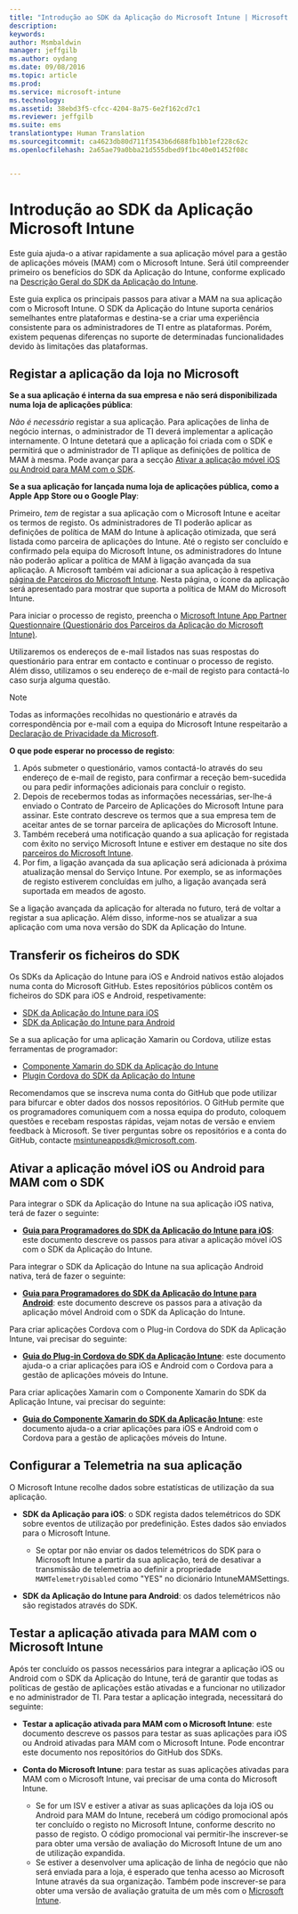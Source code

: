 ```yaml
---
title: "Introdução ao SDK da Aplicação do Microsoft Intune | Microsoft Intune"
description: 
keywords: 
author: Msmbaldwin
manager: jeffgilb
ms.author: oydang
ms.date: 09/08/2016
ms.topic: article
ms.prod: 
ms.service: microsoft-intune
ms.technology: 
ms.assetid: 38ebd3f5-cfcc-4204-8a75-6e2f162cd7c1
ms.reviewer: jeffgilb
ms.suite: ems
translationtype: Human Translation
ms.sourcegitcommit: ca4623db80d711f3543b6d688fb1bb1ef228c62c
ms.openlocfilehash: 2a65ae79a0bba21d555dbed9f1bc40e01452f08c


---
```


# <a name="get-started-with-the-microsoft-intune-app-sdk"></a>Introdução ao SDK da Aplicação Microsoft Intune

Este guia ajuda-o a ativar rapidamente a sua aplicação móvel para a gestão de aplicações móveis (MAM) com o Microsoft Intune. Será útil compreender primeiro os benefícios do SDK da Aplicação do Intune, conforme explicado na [Descrição Geral do SDK da Aplicação do Intune](intune-app-sdk.md).

Este guia explica os principais passos para ativar a MAM na sua aplicação com o Microsoft Intune. O SDK da Aplicação do Intune suporta cenários semelhantes entre plataformas e destina-se a criar uma experiência consistente para os administradores de TI entre as plataformas. Porém, existem pequenas diferenças no suporte de determinadas funcionalidades devido às limitações das plataformas.

## <a name="register-your-store-app-with-microsoft"></a>Registar a aplicação da loja no Microsoft

**Se a sua aplicação é interna da sua empresa e não será disponibilizada numa loja de aplicações pública**:

*Não é necessário* registar a sua aplicação. Para aplicações de linha de negócio internas, o administrador de TI deverá implementar a aplicação internamente. O Intune detetará que a aplicação foi criada com o SDK e permitirá que o administrador de TI aplique as definições de política de MAM à mesma. Pode avançar para a secção [Ativar a aplicação móvel iOS ou Android para MAM com o SDK](#enable-your-ios-or-android-mobile-app-for-mam-with-the-sdk).

**Se a sua aplicação for lançada numa loja de aplicações pública, como a Apple App Store ou o Google Play**:

Primeiro, *tem* de registar a sua aplicação com o Microsoft Intune e aceitar os termos de registo. Os administradores de TI poderão aplicar as definições de política de MAM do Intune à aplicação otimizada, que será listada como parceira de aplicações do Intune. Até o registo ser concluído e confirmado pela equipa do Microsoft Intune, os administradores do Intune não poderão aplicar a política de MAM à ligação avançada da sua aplicação. A Microsoft também vai adicionar a sua aplicação à respetiva [página de Parceiros do Microsoft Intune](https://www.microsoft.com/en-us/cloud-platform/microsoft-intune-apps). Nesta página, o ícone da aplicação será apresentado para mostrar que suporta a política de MAM do Microsoft Intune.

Para iniciar o processo de registo, preencha o [Microsoft Intune App Partner Questionnaire (Questionário dos Parceiros da Aplicação do Microsoft Intune)](https://forms.office.com/Pages/ResponsePage.aspx?id=v4j5cvGGr0GRqy180BHbR6oOVGFZ3pxJmwSN1N_eXwJUQUc5Mkw2UVU0VzI5WkhQOEYyMENWNDBWRS4u).

Utilizaremos os endereços de e-mail listados nas suas respostas do questionário para entrar em contacto e continuar o processo de registo. Além disso, utilizamos o seu endereço de e-mail de registo para contactá-lo caso surja alguma questão.

> [!NOTE]
> Todas as informações recolhidas no questionário e através da correspondência por e-mail com a equipa do Microsoft Intune respeitarão a [Declaração de Privacidade da Microsoft](https://www.microsoft.com/en-us/privacystatement/default.aspx).

**O que pode esperar no processo de registo**:

1. Após submeter o questionário, vamos contactá-lo através do seu endereço de e-mail de registo, para confirmar a receção bem-sucedida ou para pedir informações adicionais para concluir o registo.
2. Depois de recebermos todas as informações necessárias, ser-lhe-á enviado o Contrato de Parceiro de Aplicações do Microsoft Intune para assinar. Este contrato descreve os termos que a sua empresa tem de aceitar antes de se tornar parceira de aplicações do Microsoft Intune.
3. Também receberá uma notificação quando a sua aplicação for registada com êxito no serviço Microsoft Intune e estiver em destaque no site dos [parceiros do Microsoft Intune](https://www.microsoft.com/en-us/cloud-platform/microsoft-intune-apps).
4. Por fim, a ligação avançada da sua aplicação será adicionada à próxima atualização mensal do Serviço Intune. Por exemplo, se as informações de registo estiverem concluídas em julho, a ligação avançada será suportada em meados de agosto.

Se a ligação avançada da aplicação for alterada no futuro, terá de voltar a registar a sua aplicação. Além disso, informe-nos se atualizar a sua aplicação com uma nova versão do SDK da Aplicação do Intune.



## <a name="download-the-sdk-files"></a>Transferir os ficheiros do SDK

Os SDKs da Aplicação do Intune para iOS e Android nativos estão alojados numa conta do Microsoft GitHub. Estes repositórios públicos contêm os ficheiros do SDK para iOS e Android, respetivamente:

* [SDK da Aplicação do Intune para iOS](https://github.com/msintuneappsdk/ms-intune-app-sdk-ios)
* [SDK da Aplicação do Intune para Android](https://github.com/msintuneappsdk/ms-intune-app-sdk-android)

Se a sua aplicação for uma aplicação Xamarin ou Cordova, utilize estas ferramentas de programador:

* [Componente Xamarin do SDK da Aplicação do Intune](https://github.com/msintuneappsdk/intune-app-sdk-xamarin)
* [Plugin Cordova do SDK da Aplicação do Intune](https://github.com/msintuneappsdk/cordova-plugin-ms-intune-mam)

Recomendamos que se inscreva numa conta do GitHub que pode utilizar para bifurcar e obter dados dos nossos repositórios. O GitHub permite que os programadores comuniquem com a nossa equipa do produto, coloquem questões e recebam respostas rápidas, vejam notas de versão e enviem feedback à Microsoft. Se tiver perguntas sobre os repositórios e a conta do GitHub, contacte msintuneappsdk@microsoft.com.





## <a name="enable-your-ios-or-android-mobile-app-for-mam-with-the-sdk"></a>Ativar a aplicação móvel iOS ou Android para MAM com o SDK

Para integrar o SDK da Aplicação do Intune na sua aplicação iOS nativa, terá de fazer o seguinte:

* **[Guia para Programadores do SDK da Aplicação do Intune para iOS](intune-app-sdk-ios.md)**: este documento descreve os passos para ativar a aplicação móvel iOS com o SDK da Aplicação do Intune.


Para integrar o SDK da Aplicação do Intune na sua aplicação Android nativa, terá de fazer o seguinte:

* **[Guia para Programadores do SDK da Aplicação do Intune para Android](intune-app-sdk-android.md)**: este documento descreve os passos para a ativação da aplicação móvel Android com o SDK da Aplicação do Intune.

Para criar aplicações Cordova com o Plug-in Cordova do SDK da Aplicação Intune, vai precisar do seguinte:

* **[Guia do Plug-in Cordova do SDK da Aplicação Intune](intune-app-sdk-cordova)**: este documento ajuda-o a criar aplicações para iOS e Android com o Cordova para a gestão de aplicações móveis do Intune.

Para criar aplicações Xamarin com o Componente Xamarin do SDK da Aplicação Intune, vai precisar do seguinte:

* **[Guia do Componente Xamarin do SDK da Aplicação Intune](intune-app-sdk-xamarin)**: este documento ajuda-o a criar aplicações para iOS e Android com o Cordova para a gestão de aplicações móveis do Intune.




## <a name="configure-telemetry-for-your-app"></a>Configurar a Telemetria na sua aplicação

O Microsoft Intune recolhe dados sobre estatísticas de utilização da sua aplicação.

* **SDK da Aplicação para iOS**: o SDK regista dados telemétricos do SDK sobre eventos de utilização por predefinição. Estes dados são enviados para o Microsoft Intune.

    * Se optar por não enviar os dados telemétricos do SDK para o Microsoft Intune a partir da sua aplicação, terá de desativar a transmissão de telemetria ao definir a propriedade `MAMTelemetryDisabled` como "YES" no dicionário IntuneMAMSettings.

* **SDK da Aplicação do Intune para Android**: os dados telemétricos não são registados através do SDK.

## <a name="test-your-mam-enabled-app-with-microsoft-intune"></a>Testar a aplicação ativada para MAM com o Microsoft Intune

Após ter concluído os passos necessários para integrar a aplicação iOS ou Android com o SDK da Aplicação do Intune, terá de garantir que todas as políticas de gestão de aplicações estão ativadas e a funcionar no utilizador e no administrador de TI. Para testar a aplicação integrada, necessitará do seguinte:

<!--TODO-->

* **Testar a aplicação ativada para MAM com o Microsoft Intune**: este documento descreve os passos para testar as suas aplicações para iOS ou Android ativadas para MAM com o Microsoft Intune. Pode encontrar este documento nos repositórios do GitHub dos SDKs.

* **Conta do Microsoft Intune**: para testar as suas aplicações ativadas para MAM com o Microsoft Intune, vai precisar de uma conta do Microsoft Intune.
    * Se for um ISV e estiver a ativar as suas aplicações da loja iOS ou Android para MAM do Intune, receberá um código promocional após ter concluído o registo no Microsoft Intune, conforme descrito no passo de registo. O código promocional vai permitir-lhe inscrever-se para obter uma versão de avaliação do Microsoft Intune de um ano de utilização expandida.
    * Se estiver a desenvolver uma aplicação de linha de negócio que não será enviada para a loja, é esperado que tenha acesso ao Microsoft Intune através da sua organização. Também pode inscrever-se para obter uma versão de avaliação gratuita de um mês com o [Microsoft Intune](https://portal.office.com/Signup/Signup.aspx?OfferId=40BE278A-DFD1-470a-9EF7-9F2596EA7FF9&dl=INTUNE_A&ali=1#0).



<!--HONumber=Nov16_HO3-->


